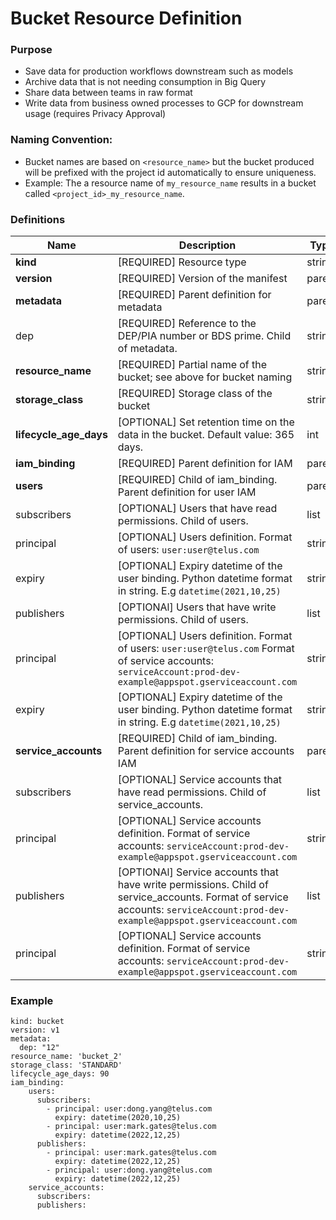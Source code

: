 

# Bucket Resource Definition


### Purpose

* Save data for production workflows downstream such as models
* Archive data that is not needing consumption in Big Query
* Share data between teams in raw format
* Write data from business owned processes to GCP for downstream usage (requires Privacy Approval)

### Naming Convention:

* Bucket names are based on `<resource_name>` but the bucket produced will be prefixed with the project id automatically to ensure uniqueness.
* Example: The a resource name of `my_resource_name` results in a bucket called `<project_id>_my_resource_name`.


### Definitions
|Name| Description | Type |
| ----- | ----- | ----- |
| **kind** | [REQUIRED] Resource type | string |
| **version** | [REQUIRED] Version of the manifest | parent |
| **metadata** | [REQUIRED] Parent definition for metadata | parent |
| dep      | [REQUIRED] Reference to the DEP/PIA number or BDS prime. Child of metadata. | string |
| **resource_name** | [REQUIRED] Partial name of the bucket; see above for bucket naming | string |
| **storage_class** | [REQUIRED] Storage class of the bucket | string |
| **lifecycle_age_days** | [OPTIONAL] Set retention time on the data in the bucket. Default value: 365 days. | int |
| **iam_binding** | [REQUIRED] Parent definition for IAM | parent |
| **users** | [REQUIRED] Child of iam_binding. Parent definition for user IAM | parent |
| subscribers | [OPTIONAL] Users that have read permissions. Child of users.| list |
| principal | [OPTIONAL] Users definition. Format of users: `user:user@telus.com`  | string |
| expiry | [OPTIONAL] Expiry datetime of the user binding. Python datetime format in string. E.g `datetime(2021,10,25)` | string |
| publishers | [OPTIONAl] Users that have write permissions. Child of users. | list |
| principal | [OPTIONAL] Users definition. Format of users: `user:user@telus.com` Format of service accounts: `serviceAccount:prod-dev-example@appspot.gserviceaccount.com` | string |
| expiry | [OPTIONAL] Expiry datetime of the user binding. Python datetime format in string. E.g `datetime(2021,10,25)` | string |
| **service_accounts** | [REQUIRED] Child of iam_binding. Parent definition for service accounts IAM | parent |
| subscribers | [OPTIONAL] Service accounts that have read permissions. Child of service_accounts. | list |
| principal | [OPTIONAL] Service accounts definition. Format of service accounts: `serviceAccount:prod-dev-example@appspot.gserviceaccount.com` | string |
| publishers | [OPTIONAl] Service accounts that have write permissions. Child of service_accounts. Format of service accounts: `serviceAccount:prod-dev-example@appspot.gserviceaccount.com` | list |
| principal | [OPTIONAL] Service accounts definition. Format of service accounts: `serviceAccount:prod-dev-example@appspot.gserviceaccount.com` | string |


### Example

```
kind: bucket
version: v1
metadata:
  dep: "12"
resource_name: 'bucket_2'
storage_class: 'STANDARD'
lifecycle_age_days: 90
iam_binding:
    users:
      subscribers:
        - principal: user:dong.yang@telus.com
          expiry: datetime(2020,10,25)
        - principal: user:mark.gates@telus.com
          expiry: datetime(2022,12,25)
      publishers:
        - principal: user:mark.gates@telus.com
          expiry: datetime(2022,12,25)
        - principal: user:dong.yang@telus.com
          expiry: datetime(2022,12,25)
    service_accounts:
      subscribers:
      publishers: 
```
